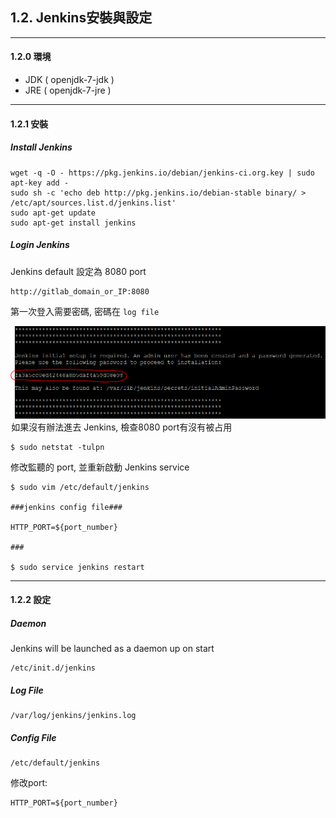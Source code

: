 ## 1.2. Jenkins安裝與設定

---

#### 1.2.0 環境

* JDK \( openjdk-7-jdk \)
* JRE \( openjdk-7-jre \)

---

#### 1.2.1 安裝

##### Install Jenkins

```
wget -q -O - https://pkg.jenkins.io/debian/jenkins-ci.org.key | sudo apt-key add -
sudo sh -c 'echo deb http://pkg.jenkins.io/debian-stable binary/ > /etc/apt/sources.list.d/jenkins.list'
sudo apt-get update
sudo apt-get install jenkins
```

##### Login Jenkins

Jenkins default 設定為 8080 port

```
http://gitlab_domain_or_IP:8080
```

第一次登入需要密碼, 密碼在 `log file`

![](/assets/import2.png) 如果沒有辦法進去 Jenkins, 檢查8080 port有沒有被占用

```
$ sudo netstat -tulpn
```

修改監聽的 port, 並重新啟動 Jenkins service

```
$ sudo vim /etc/default/jenkins

###jenkins config file###

HTTP_PORT=${port_number}

###

$ sudo service jenkins restart
```

---

#### 1.2.2 設定

##### Daemon

Jenkins will be launched as a daemon up on start

```
/etc/init.d/jenkins
```

##### Log File

```
/var/log/jenkins/jenkins.log
```

##### Config File

```
/etc/default/jenkins
```

修改port:

```
HTTP_PORT=${port_number}
```



